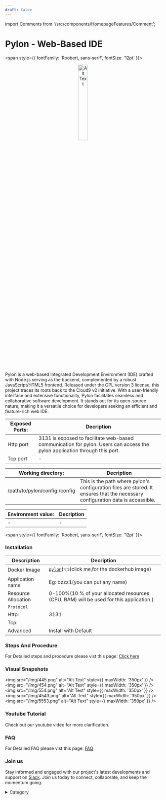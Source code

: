 ```yaml
---
draft: false
---
```

import Comments from '/src/components/HomepageFeatures/Comment';







# Pylon - Web-Based IDE
<span style={{ fontFamily: 'Roobert, sans-serif', fontSize: '12pt' }}>

<p align="center">
  <img src="/img/111.jpeg" alt="Alt Text" width="25%"/>
</p> 

Pylon is a web-based Integrated Development Environment (IDE) crafted with Node.js serving as the backend, complemented by a robust JavaScript/HTML5 frontend. Released under the GPL version 3 license, this project traces its roots back to the Cloud9 v2 initiative. With a user-friendly interface and extensive functionality, Pylon facilitates seamless and collaborative software development. It stands out for its open-source nature, making it a versatile choice for developers seeking an efficient and feature-rich web IDE.

|  **Exposed Ports:**    | Decription                                                                                                               | 
| --------------------- | ------                                                                                                                   | 
| Http port          |       3131 is exposed to facilitate web-based communication for pylon. Users can access the pylon application through this port.                              |
| Tcp port      |              -                                                                     | 

|  **Working directory:** | Decription                                                                                                               | 
| --------------------- | ------                                                                                                                   | 
| /path/to/pylon/config:/config         |  This is the path  where pylon's configuration files are stored. It ensures that the necessary configuration data is accessible.                                  |



|   **Environment value:**          | Decription                                                                                                               | 
| --------------------- | ------                                                                                                                   | 
|-       |  -                              |


</span>


<span style={{ fontFamily: 'Roobert, sans-serif', fontSize: '12pt' }}>

### Installation


|  Description          | Decription                                                                                                               | 
| --------------------- | ------                                                                                                                   | 
| Docker Image          |  [`pylon`](https://hub.docker.com/r/linuxserver/pylon))👈(click me,for the dockerhub image)                                   |
| Application name      |  Eg: bzzz1(you can put any name)                                                                                        | 
| Resource Allocation   |  0-100%(10 % of your allocated resources (CPU, RAM) will be used for this application.)                                  | 
| `Protocol`            |                                                                                                                          | 
|  Http:                | 3131                                                                                                                       |
|  Tcp:                 |                                                                                                                          | 
|    Advanced           |    Install with Default                                                                                                  |

                                                                        


### Steps And Procedure

For Detailed steps and procedure please vist this page: [Click here](https://techscaleinfinite.github.io/introduction/cloud-float/Steps%20and%20procedure)


### Visual Snapshots

<img src="/img/445.png" alt="Alt Text" style={{ maxWidth: '350px' }} /> <img src="/img/454.png" alt="Alt Text" style={{ maxWidth: '350px' }} /> <img src="/img/554.png" alt="Alt Text" style={{ maxWidth: '350px' }} />
<img src="/img/4543.png" alt="Alt Text" style={{ maxWidth: '350px' }} /> <img src="/img/5553.png" alt="Alt Text" style={{ maxWidth: '350px' }} />



### Youtube Tutorial&#x20;

Check out our youtube video for more clarification.



### FAQ

For Detailed FAQ please vist this page: [FAQ](https://techscaleinfinite.github.io/FAQ)

### Join us

Stay informed and engaged with our project's latest developments and support on [Slack](https://app.slack.com/client/T04QS32JX6E/C04QKEWE146). Join us today to connect, collaborate, and keep the momentum going.

<details>

<summary>Category</summary>

Kubernetes, cloud computing, DevOps, cloud services, hosting platform, container orchestration, cloud infrastructure, cloud deployment, cloud management, cloud technology, cloud solutions , media, entertainment

</details>

</span>

<Comments />